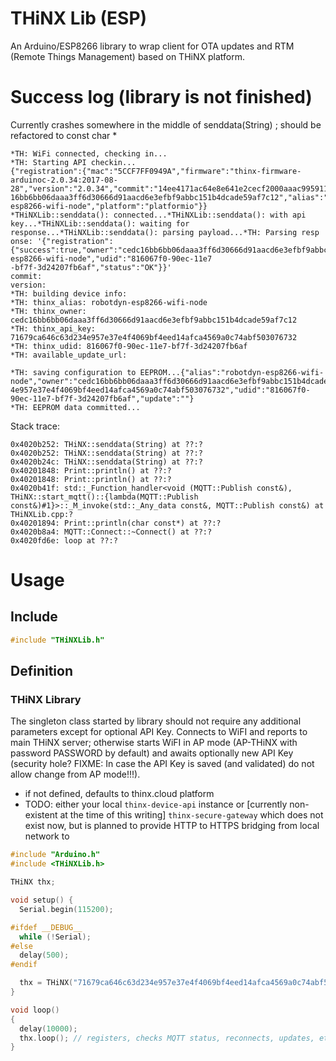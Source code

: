 # THiNX Lib (ESP)

An Arduino/ESP8266 library to wrap client for OTA updates and RTM (Remote Things Management) based on THiNX platform.

# Success log (library is not finished)

Currently crashes somewhere in the middle of senddata(String) ; should be refactored to const char *

```
*TH: WiFi connected, checking in...
*TH: Starting API checkin...
{"registration":{"mac":"5CCF7FF0949A","firmware":"thinx-firmware-arduinoc-2.0.34:2017-08-28","version":"2.0.34","commit":"14ee4171ac64e8e641e2cecf2000aaac9959113b","owner":"cedc
16bb6bb06daaa3ff6d30666d91aacd6e3efbf9abbc151b4dcade59af7c12","alias":"robotdyn-esp8266-wifi-node","platform":"platformio"}}
*THiNXLib::senddata(): connected...*THiNXLib::senddata(): with api key...*THiNXLib::senddata(): waiting for response...*THiNXLib::senddata(): parsing payload...*TH: Parsing resp
onse: '{"registration":{"success":true,"owner":"cedc16bb6bb06daaa3ff6d30666d91aacd6e3efbf9abbc151b4dcade59af7c12","alias":"robotdyn-esp8266-wifi-node","udid":"816067f0-90ec-11e7
-bf7f-3d24207fb6af","status":"OK"}}'
commit:
version:
*TH: building device info:
*TH: thinx_alias: robotdyn-esp8266-wifi-node
*TH: thinx_owner: cedc16bb6bb06daaa3ff6d30666d91aacd6e3efbf9abbc151b4dcade59af7c12
*TH: thinx_api_key: 71679ca646c63d234e957e37e4f4069bf4eed14afca4569a0c74abf503076732
*TH: thinx_udid: 816067f0-90ec-11e7-bf7f-3d24207fb6af
*TH: available_update_url:

*TH: saving configuration to EEPROM...{"alias":"robotdyn-esp8266-wifi-node","owner":"cedc16bb6bb06daaa3ff6d30666d91aacd6e3efbf9abbc151b4dcade59af7c12","apikey":"71679ca646c63d23
4e957e37e4f4069bf4eed14afca4569a0c74abf503076732","udid":"816067f0-90ec-11e7-bf7f-3d24207fb6af","update":""}
*TH: EEPROM data committed...
```

Stack trace:
```
0x4020b252: THiNX::senddata(String) at ??:?
0x4020b252: THiNX::senddata(String) at ??:?
0x4020b24c: THiNX::senddata(String) at ??:?
0x40201848: Print::println() at ??:?
0x40201848: Print::println() at ??:?
0x4020b41f: std::_Function_handler<void (MQTT::Publish const&), THiNX::start_mqtt()::{lambda(MQTT::Publish const&)#1}>::_M_invoke(std::_Any_data const&, MQTT::Publish const&) at THiNXLib.cpp:?
0x40201894: Print::println(char const*) at ??:?
0x4020b8a4: MQTT::Connect::~Connect() at ??:?
0x4020fd6e: loop at ??:?

```
# Usage
## Include

```c
#include "THiNXLib.h"

```

## Definition
### THiNX Library

The singleton class started by library should not require any additional parameters except for optional API Key.
Connects to WiFI and reports to main THiNX server; otherwise starts WiFI in AP mode (AP-THiNX with password PASSWORD by default)
and awaits optionally new API Key (security hole? FIXME: In case the API Key is saved (and validated) do not allow change from AP mode!!!).

* if not defined, defaults to thinx.cloud platform
* TODO: either your local `thinx-device-api` instance or [currently non-existent at the time of this writing] `thinx-secure-gateway` which does not exist now, but is planned to provide HTTP to HTTPS bridging from local network to

```c
#include "Arduino.h"
#include <THiNXLib.h>

THiNX thx;

void setup() {
  Serial.begin(115200);

#ifdef __DEBUG__
  while (!Serial);
#else
  delay(500);
#endif

  thx = THiNX("71679ca646c63d234e957e37e4f4069bf4eed14afca4569a0c74abf503076732"); // THINX_API_KEY
}

void loop()
{
  delay(10000);
  thx.loop(); // registers, checks MQTT status, reconnects, updates, etc.
}

```
